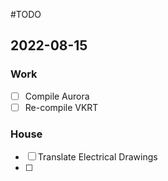 #TODO

## 2022-08-15

### Work
  - [ ] Compile Aurora
  - [ ] Re-compile VKRT

### House
  - [ ] Translate Electrical Drawings
  - [ ] 
